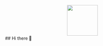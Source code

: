 <div id="header" align="center">
  <img src="https://media0.giphy.com/media/v1.Y2lkPTc5MGI3NjExdmxkaHNqZDNrbGx4MDh3cWhwMnkza3FpMWp3dG03andjaGM1ajcwcSZlcD12MV9pbnRlcm5hbF9naWZfYnlfaWQmY3Q9Zw/ENY5vJgJPEfG3Ym14H/giphy.gif" width="100"/>
</div>
## Hi there 👋

<!--
**PiunNickolay/PiunNickolay** is a ✨ _special_ ✨ repository because its `README.md` (this file) appears on your GitHub profile.

Here are some ideas to get you started:

- 🔭 I’m currently working on ...
- 🌱 I’m currently learning ...
- 👯 I’m looking to collaborate on ...
- 🤔 I’m looking for help with ...
- 💬 Ask me about ...
- 📫 How to reach me: ...
- 😄 Pronouns: ...
- ⚡ Fun fact: ...
-->
